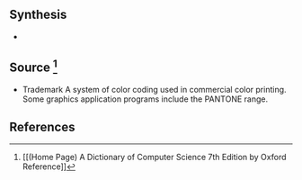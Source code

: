## Synthesis
- 
## Source [^1]
- Trademark A system of color coding used in commercial color printing. Some graphics application programs include the PANTONE range.
## References

[^1]: [[(Home Page) A Dictionary of Computer Science 7th Edition by Oxford Reference]]